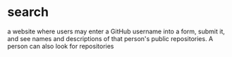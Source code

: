 # search
a website where users may enter a GitHub username into a form, submit it, and see names and descriptions of that person's public repositories. A person can also look for repositories
